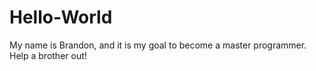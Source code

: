 # Hello-World
My name is Brandon, and it is my goal to become a master programmer. Help a brother out! 
